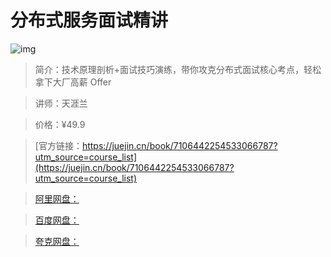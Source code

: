 # 分布式服务面试精讲

![img](../../assets/f223d585a0e64fffaf7347cde40b7cd0~tplv-k3u1fbpfcp-no-mark:280:280:200:280.png)

> 简介：技术原理剖析+面试技巧演练，带你攻克分布式面试核心考点，轻松拿下大厂高薪 Offer

> 讲师：天涯兰

> 价格：¥49.9

> [官方链接：https://juejin.cn/book/7106442254533066787?utm_source=course_list](https://juejin.cn/book/7106442254533066787?utm_source=course_list)

> [阿里网盘：]()

> [百度网盘：]()

> [夸克网盘：]()
